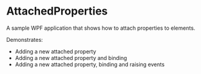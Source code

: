 # AttachedProperties

A sample WPF application that shows how to attach properties to elements.

Demonstrates:
* Adding a new attached property
* Adding a new attached property and binding
* Adding a new attached property, binding and raising events
